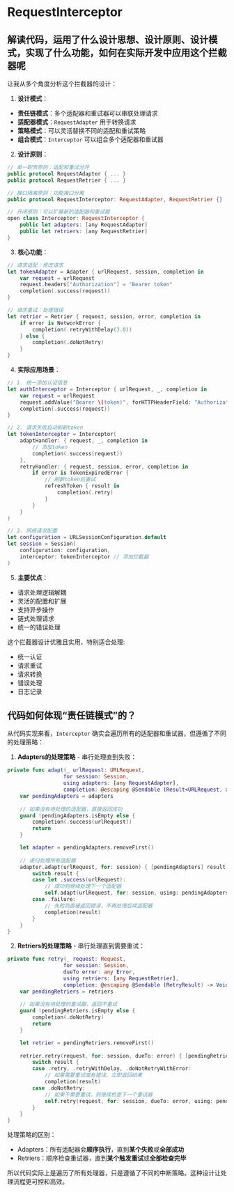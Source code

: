 #  RequestInterceptor

## 解读代码，运用了什么设计思想、设计原则、设计模式，实现了什么功能，如何在实际开发中应用这个拦截器呢

让我从多个角度分析这个拦截器的设计：

1. **设计模式**：
- **责任链模式**：多个适配器和重试器可以串联处理请求
- **适配器模式**：`RequestAdapter` 用于转换请求
- **策略模式**：可以灵活替换不同的适配和重试策略
- **组合模式**：`Interceptor` 可以组合多个适配器和重试器

2. **设计原则**：
```swift
// 单一职责原则：适配和重试分开
public protocol RequestAdapter { ... }
public protocol RequestRetrier { ... }

// 接口隔离原则：功能接口分离
public protocol RequestInterceptor: RequestAdapter, RequestRetrier {}

// 开闭原则：可以扩展新的适配器和重试器
open class Interceptor: RequestInterceptor {
    public let adapters: [any RequestAdapter]
    public let retriers: [any RequestRetrier]
}
```

3. **核心功能**：
```swift
// 请求适配：修改请求
let tokenAdapter = Adapter { urlRequest, session, completion in
    var request = urlRequest
    request.headers["Authorization"] = "Bearer token"
    completion(.success(request))
}

// 请求重试：处理错误
let retrier = Retrier { request, session, error, completion in
    if error is NetworkError {
        completion(.retryWithDelay(3.0))
    } else {
        completion(.doNotRetry)
    }
}
```

4. **实际应用场景**：
```swift
// 1. 统一添加认证信息
let authInterceptor = Interceptor { urlRequest, _, completion in
    var request = urlRequest
    request.addValue("Bearer \(token)", forHTTPHeaderField: "Authorization")
    completion(.success(request))
}

// 2. 请求失败自动刷新token
let tokenInterceptor = Interceptor(
    adaptHandler: { request, _, completion in
        // 添加token
        completion(.success(request))
    },
    retryHandler: { request, session, error, completion in
        if error is TokenExpiredError {
            // 刷新token后重试
            refreshToken { result in
                completion(.retry)
            }
        }
    }
)

// 3. 网络请求配置
let configuration = URLSessionConfiguration.default
let session = Session(
    configuration: configuration,
    interceptor: tokenInterceptor // 添加拦截器
)
```

5. **主要优点**：
- 请求处理逻辑解耦
- 灵活的配置和扩展
- 支持异步操作
- 链式处理请求
- 统一的错误处理

这个拦截器设计优雅且实用，特别适合处理:
- 统一认证
- 请求重试
- 请求转换
- 错误处理
- 日志记录

## 代码如何体现“责任链模式”的？

从代码实现来看，`Interceptor` 确实会遍历所有的适配器和重试器，但遵循了不同的处理策略：

1. **Adapters的处理策略** - 串行处理直到失败：
```swift
private func adapt(_ urlRequest: URLRequest,
                  for session: Session,
                  using adapters: [any RequestAdapter],
                  completion: @escaping @Sendable (Result<URLRequest, any Error>) -> Void) {
    var pendingAdapters = adapters
    
    // 如果没有待处理的适配器，直接返回成功
    guard !pendingAdapters.isEmpty else { 
        completion(.success(urlRequest))
        return 
    }

    let adapter = pendingAdapters.removeFirst()
    
    // 递归处理所有适配器
    adapter.adapt(urlRequest, for: session) { [pendingAdapters] result in
        switch result {
        case let .success(urlRequest):
            // 成功则继续处理下一个适配器
            self.adapt(urlRequest, for: session, using: pendingAdapters, completion: completion)
        case .failure:
            // 失败则直接返回错误，不再处理后续适配器
            completion(result)
        }
    }
}
```

2. **Retriers的处理策略** - 串行处理直到需要重试：
```swift
private func retry(_ request: Request,
                  for session: Session,
                  dueTo error: any Error,
                  using retriers: [any RequestRetrier],
                  completion: @escaping @Sendable (RetryResult) -> Void) {
    var pendingRetriers = retriers
    
    // 如果没有待处理的重试器，返回不重试
    guard !pendingRetriers.isEmpty else { 
        completion(.doNotRetry)
        return 
    }

    let retrier = pendingRetriers.removeFirst()
    
    retrier.retry(request, for: session, dueTo: error) { [pendingRetriers] result in
        switch result {
        case .retry, .retryWithDelay, .doNotRetryWithError:
            // 如果需要重试或有错误，立即返回结果
            completion(result)
        case .doNotRetry:
            // 如果不需要重试，则继续检查下一个重试器
            self.retry(request, for: session, dueTo: error, using: pendingRetriers, completion: completion)
        }
    }
}
```

处理策略的区别：
- Adapters：所有适配器会**顺序执行**，直到**某个失败**或**全部成功**
- Retriers：顺序检查重试器，直到**某个触发重试**或**全部检查完毕**

所以代码实际上是遍历了所有处理器，只是遵循了不同的中断策略。这种设计让处理流程更可控和高效。

